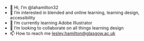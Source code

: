 - 👋 Hi, I’m @lahamilton32
- 👀 I’m interested in blended and online learning, learning design, accessibility
- 🌱 I’m currently learning Adobe Illustrator
- 💞️ I’m looking to collaborate on all things learning design
- 📫 How to reach me lesley.hamilton@glasgow.ac.uk

<!---
lahamilton32/lahamilton32 is a ✨ special ✨ repository because its `README.md` (this file) appears on your GitHub profile.
You can click the Preview link to take a look at your changes.
--->

